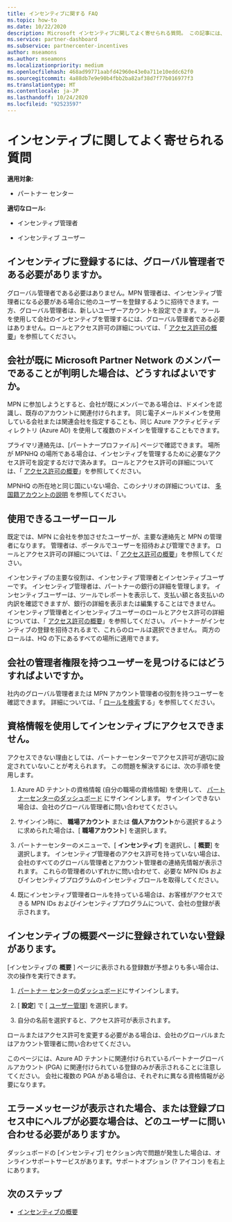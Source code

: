 ```yaml
---
title: インセンティブに関する FAQ
ms.topic: how-to
ms.date: 10/22/2020
description: Microsoft インセンティブに関してよく寄せられる質問。 この記事には、ユーザーロール、登録方法、またはエラーメッセージの処理方法に関する質問が含まれています。
ms.service: partner-dashboard
ms.subservice: partnercenter-incentives
author: mseamons
ms.author: mseamons
ms.localizationpriority: medium
ms.openlocfilehash: 468ad99771aabfd42960e43e0a711e10eddc62f0
ms.sourcegitcommit: 4a88db7e9e90b4fbb2ba82af38d7f77b016977f3
ms.translationtype: MT
ms.contentlocale: ja-JP
ms.lasthandoff: 10/24/2020
ms.locfileid: "92523597"
---
```

# <a name="frequently-asked-questions-on-incentives"></a>インセンティブに関してよく寄せられる質問

**適用対象:**

- パートナー センター

**適切なロール:**

- インセンティブ管理者

- インセンティブ ユーザー

## <a name="do-i-need-to-be-the-global-admin-to-enroll-in-incentives"></a>インセンティブに登録するには、グローバル管理者である必要がありますか。

グローバル管理者である必要はありません。MPN 管理者は、インセンティブ管理者になる必要がある場合に他のユーザーを登録するように招待できます。一方、グローバル管理者は、新しいユーザーアカウントを設定できます。 ツールを使用して会社のインセンティブを管理するには、グローバル管理者である必要はありません。ロールとアクセス許可の詳細については、「 [アクセス許可の概要](permissions-overview.md)」を参照してください。

## <a name="what-do-i-need-to-do-if-i-find-my-company-is-already-a-member-of-the-microsoft-partner-network"></a>会社が既に Microsoft Partner Network のメンバーであることが判明した場合は、どうすればよいですか。

MPN に参加しようとすると、会社が既にメンバーである場合は、ドメインを認識し、既存のアカウントに関連付けられます。 同じ電子メールドメインを使用している会社または関連会社を指定することも、同じ Azure アクティビティディレクトリ (Azure AD) を使用して複数のドメインを管理することもできます。

プライマリ連絡先は、[パートナープロファイル] ページで確認できます。 場所が MPNHQ の場所である場合は、インセンティブを管理するために必要なアクセス許可を設定するだけで済みます。 ロールとアクセス許可の詳細については、「 [アクセス許可の概要](permissions-overview.md)」を参照してください。

MPNHQ の所在地と同じ国にいない場合、このシナリオの詳細については、 [多国籍アカウントの説明](https://support.microsoft.com/help/4515619/special-considerations-for-multi-national-partners-joining-the-microso) を参照してください。

## <a name="what-user-roles-are-available"></a>使用できるユーザーロール

既定では、MPN に会社を参加させたユーザーが、主要な連絡先と MPN の管理者になります。 管理者は、ポータルでユーザーを招待および管理できます。 ロールとアクセス許可の詳細については、「 [アクセス許可の概要](permissions-overview.md)」を参照してください。

インセンティブの主要な役割は、インセンティブ管理者とインセンティブユーザーです。 インセンティブ管理者は、パートナーの銀行の詳細を管理します。 インセンティブユーザーは、ツールでレポートを表示して、支払い額と各支払いの内訳を確認できますが、銀行の詳細を表示または編集することはできません。 インセンティブ管理者とインセンティブユーザーのロールとアクセス許可の詳細については、「 [アクセス許可の概要](permissions-overview.md)」を参照してください。 パートナーがインセンティブの登録を招待されるまで、これらのロールは選択できません。 両方のロールは、HQ の下にあるすべての場所に適用できます。

## <a name="how-can-i-find-out-who-has-admin-rights-for-my-company"></a>会社の管理者権限を持つユーザーを見つけるにはどうすればよいですか。

社内のグローバル管理者または MPN アカウント管理者の役割を持つユーザーを確認できます。 詳細については、「 [ロールを検索](/partner-center/find-your-role.md)する」を参照してください。  

## <a name="i-cant-access-incentives-using-my-credentials"></a>資格情報を使用してインセンティブにアクセスできません。

アクセスできない理由としては、パートナーセンターでアクセス許可が適切に設定されていないことが考えられます。 この問題を解決するには、次の手順を使用します。

1. Azure AD テナントの資格情報 (自分の職場の資格情報) を使用して、 [パートナーセンターのダッシュボード](https://partner.microsoft.com/dashboard/) にサインインします。 サインインできない場合は、会社のグローバル管理者に問い合わせてください。

2. サインイン時に、 **職場アカウント** または **個人アカウント**から選択するように求められた場合は、[ **職場アカウント**] を選択します。

3. パートナーセンターのメニューで、[ **インセンティブ**] を選択し、[ **概要**] を選択します。 インセンティブ管理者のアクセス許可を持っていない場合は、会社のすべてのグローバル管理者とアカウント管理者の連絡先情報が表示されます。 これらの管理者のいずれかに問い合わせて、必要な MPN IDs およびインセンティブプログラムのインセンティブロールを取得してください。

4. 既にインセンティブ管理者ロールを持っている場合は、お客様がアクセスできる MPN IDs およびインセンティブプログラムについて、会社の登録が表示されます。
 
## <a name="some-enrollments-are-missing-from-the-incentives-overview-page"></a>インセンティブの概要ページに登録されていない登録があります。

[インセンティブの **概要** ] ページに表示される登録数が予想よりも多い場合は、次の操作を実行できます。

1. [パートナー センターのダッシュボード](https://partner.microsoft.com/dashboard/)にサインインします。

2. [ **設定**] で [ [ユーザー管理](https://partner.microsoft.com/pcv/users)] を選択します。

3. 自分の名前を選択すると、アクセス許可が表示されます。 

ロールまたはアクセス許可を変更する必要がある場合は、会社のグローバルまたはアカウント管理者に問い合わせてください。

このページには、Azure AD テナントに関連付けられているパートナーグローバルアカウント (PGA) に関連付けられている登録のみが表示されることに注意してください。 会社に複数の PGA がある場合は、それぞれに異なる資格情報が必要になります。

## <a name="who-should-i-contact-if-i-get-an-error-message-or-need-help-during-the-enrollment-process"></a>エラーメッセージが表示された場合、または登録プロセス中にヘルプが必要な場合は、どのユーザーに問い合わせる必要がありますか。

ダッシュボードの [インセンティブ] セクション内で問題が発生した場合は、オンラインサポートサービスがあります。サポートオプション (? アイコン) を右上にあります。

## <a name="next-steps"></a>次のステップ

- [インセンティブの概要](incentives-get-started-intro.md)
